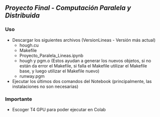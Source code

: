 ## *Proyecto Final - Computación Paralela y Distribuida*

### Uso
- Descargar los siguientes archivos (VersionLineas - Versión más actual)
  - hough.cu
  - Makefile
  - Proyecto_Paralela_Lineas.ipynb
  - hough y pgm.o (Estos ayudan a generar los nuevos objetos, si no están da error el Makefile, si falla el Makefile utilizar el Makefile base, y luego utilizar el Makefile nuevo)
  - runway.pgm
- Ejecutar los últimos dos comandos del Notebook (principalmente, las instalaciones no son necesarias)

### Importante
- Escoger T4 GPU para poder ejecutar en Colab
